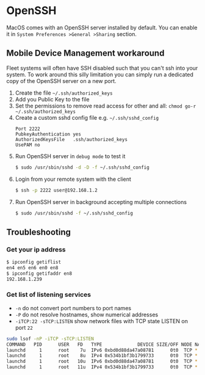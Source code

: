 # OpenSSH
MacOS comes with an OpenSSH server installed by default. You can enable it in 
`System Preferences >General >Sharing` section.

## Mobile Device Management workaround
Fleet systems will often have SSH disabled such that you can't ssh into your system. To work around 
this silly limitation you can simply run a dedicated copy of the OpenSSH server on a new port.

1. Create the file `~/.ssh/authorized_keys`
2. Add you Public Key to the file
3. Set the permissions to remove read access for other and all: `chmod go-r ~/.ssh/authorized_keys`
4. Create a custom sshd config file e.g. `~/.ssh/sshd_config`
   ```
   Port 2222
   PubkeyAuthentication yes
   AuthorizedKeysFile	.ssh/authorized_keys
   UsePAM no
   ```
5. Run OpenSSH server in `debug mode` to test it
   ```bash
   $ sudo /usr/sbin/sshd -d -D -f ~/.ssh/sshd_config
   ```
6. Login from your remote system with the client
   ```bash
   $ ssh -p 2222 user@192.168.1.2
   ```
7. Run OpenSSH server in background accepting multiple connections
   ```bash
   $ sudo /usr/sbin/sshd -f ~/.ssh/sshd_config
   ```

## Troubleshooting

### Get your ip address
```bash
$ ipconfig getiflist
en4 en5 en6 en0 en8
$ ipconfig getifaddr en8
192.168.1.239
```
### Get list of listening services
* `-n` do not convert port numbers to port names
* `-P` do not resolve hostnames, show numerical addresses
* `-iTCP:22 -sTCP:LISTEN` show network files with TCP state LISTEN on port `22`

```bash
sudo lsof -nP -iTCP -sTCP:LISTEN
COMMAND   PID      USER   FD   TYPE             DEVICE SIZE/OFF NODE NAME
launchd     1      root    7u  IPv6 0xbd0d88da47a08781      0t0  TCP *:22 (LISTEN)
launchd     1      root    8u  IPv4 0x534b1bf3b1799733      0t0  TCP *:22 (LISTEN)
launchd     1      root   10u  IPv6 0xbd0d88da47a08781      0t0  TCP *:22 (LISTEN)
launchd     1      root   11u  IPv4 0x534b1bf3b1799733      0t0  TCP *:22 (LISTEN)
```

